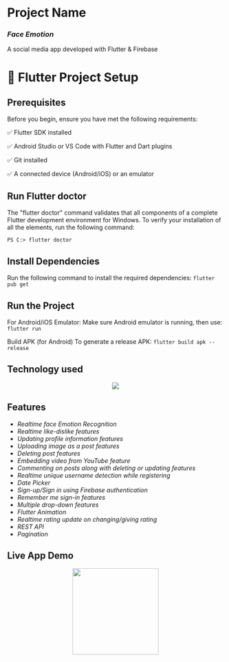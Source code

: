
# **Project Name**

### *Face Emotion*
A social media app developed with Flutter & Firebase

# 🚀 Flutter Project Setup
## Prerequisites
Before you begin, ensure you have met the following requirements:

✅ Flutter SDK installed

✅ Android Studio or VS Code with Flutter and Dart plugins

✅ Git installed

✅ A connected device (Android/iOS) or an emulator

## Run Flutter doctor

The "flutter doctor" command validates that all components of a complete Flutter development environment for Windows. To verify your installation of all the elements, run the following command:

``PS C:> flutter doctor`` 

## Install Dependencies
Run the following command to install the required dependencies:
``flutter pub get``

## Run the Project
For Android/iOS Emulator:
Make sure Android emulator is running, then use:
``flutter run``

Build APK (for Android)
To generate a release APK:
```flutter build apk --release```





## Technology used

<p align="center">
  <a href="https://skillicons.dev">
    <img src="https://skillicons.dev/icons?i=dart,flutter,firebase" />
  </a>
</p>



## Features
- *Realtime face Emotion Recognition*
- *Realtime like-dislike features*
- *Updating profile information features*
- *Uploading image as a post features*
- *Deleting post features*
- *Embedding video from YouTube feature*
- *Commenting on posts along with deleting or updating features*
- *Realtime unique username detection while registering*
- *Date Picker*
- *Sign-up/Sign in using Firebase authentication*
- *Remember me sign-in features*
- *Multiple drop-down features*
- *Flutter Animation*
- *Realtime rating update on changing/giving rating*
- *REST API*
- *Pagination*


## Live App Demo
<div id="header" align="center">
  <img src="https://media.giphy.com/media/iTWomlMFQXIA5DN0VZ/giphy.gif" width="200"/>
</div>





